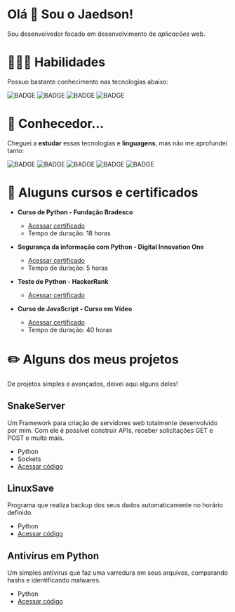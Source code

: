 # **Olá 👋 Sou o Jaedson!**

Sou desenvolvedor focado em desenvolvimento de *aplicacões* web.

# **👨🏻‍💻 Habilidades**

Possuo bastante conhecimento nas tecnologias abaixo:

![BADGE](https://img.shields.io/badge/Python-000000?style=for-the-badge&logo=python&logoColor=white)
![BADGE](https://img.shields.io/badge/Flask-000000?style=for-the-badge&logo=flask&logoColor=white)
![BADGE](https://img.shields.io/badge/MySQL-00000F?style=for-the-badge&logo=mysql&logoColor=white)
![BADGE](https://img.shields.io/badge/HTML5-00000F?style=for-the-badge&logo=html5&logoColor=white)

# **👀 Conhecedor...**

Cheguei a **estudar** essas tecnologias e **linguagens**, mas não me aprofundei tanto:

![BADGE](https://img.shields.io/badge/Javascript-000000?style=for-the-badge&logo=javascript&logoColor=white)
![BADGE](https://img.shields.io/badge/Node-000000?style=for-the-badge&logo=node.js&logoColor=white)
![BADGE](https://img.shields.io/badge/C++-00000F?style=for-the-badge&logo=c&logoColor=white)
![BADGE](https://img.shields.io/badge/React%20Native-00000F?style=for-the-badge&logo=react&logoColor=white)
![BADGE](https://img.shields.io/badge/Expo-00000F?style=for-the-badge&logo=expo&logoColor=white)


# **📔 Aluguns cursos e certificados**

* **Curso de Python - Fundação Bradesco**
    * [Acessar certificado](https://drive.google.com/file/d/190xw_lq-XyfJoLXz6rsUG5pZD0FS5x09/view?usp=sharing)
    * Tempo de duração: 18 horas


* **Segurança da informação com Python - Digital Innovation One**
    * [Acessar certificado](https://drive.google.com/file/d/1_p6B5ZRu7YwQsHEJIuPL7950TObcEqhb/view?usp=sharing)
    * Tempo de duração: 5 horas


* **Teste de Python - HackerRank**
    * [Acessar certificado](https://drive.google.com/file/d/15kMaZcXPKQxHRw8YT-eYU2VNScZaGXQm/view?usp=sharing)


* **Curso de JavaScript - Curso em Vídeo**
    * [Acessar certificado](https://drive.google.com/file/d/1ske_7xu4N4S12T596z_ATwzThUfjZde_/view?usp=sharing)
    * Tempo de duração: 40 horas


# **✏️ Alguns dos meus projetos**

De projetos simples e avançados, deixei aqui alguns deles!

## **SnakeServer**

Um Framework para criação de servidores web totalmente desenvolvido por mim. Com ele é possível
construir APIs, receber solicitações GET e POST e muito mais.

* Python
* Sockets
* [Acessar código](https://github.com/jaedsonpys/SnakeServer)

## **LinuxSave**

Programa que realiza backup dos seus dados automaticamente no horário definido.

* Python
* [Acessar código](https://github.com/jaedsonpys/LinuxSave)

## **Antivírus em Python**

Um simples antivírus que faz uma varredura em seus arquivos, comparando hashs e identificando
malwares.

* Python
* [Acessar código](#)
